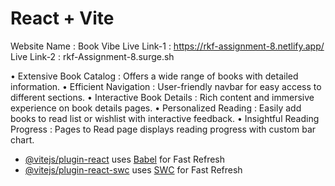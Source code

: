 # React + Vite

Website Name : Book Vibe 
Live Link-1 : https://rkf-assignment-8.netlify.app/
Live Link-2 : rkf-Assignment-8.surge.sh

• Extensive Book Catalog : Offers a wide range of books with detailed information.
• Efficient Navigation : User-friendly navbar for easy access to different sections.
• Interactive Book Details : Rich content and immersive experience on book details pages.
• Personalized Reading : Easily add books to read list or wishlist with interactive feedback.
• Insightful Reading Progress : Pages to Read page displays reading progress with custom bar chart.






- [@vitejs/plugin-react](https://github.com/vitejs/vite-plugin-react/blob/main/packages/plugin-react/README.md) uses [Babel](https://babeljs.io/) for Fast Refresh
- [@vitejs/plugin-react-swc](https://github.com/vitejs/vite-plugin-react-swc) uses [SWC](https://swc.rs/) for Fast Refresh

